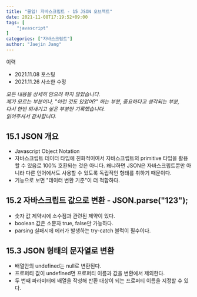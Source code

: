 ```yaml
---
title: "몰입! 자바스크립트 - 15 JSON 오브젝트"
date: 2021-11-08T17:19:52+09:00
tags: [
	"javascript"
]
categories: ["자바스크립트"]
author: "Jaejin Jang"
---
```


이력
- 2021.11.08 포스팅
- 2021.11.26 사소한 수정

*모든 내용을 상세히 담으려 하지 않았습니다.  
제가 모르는 부분이나, "이런 것도 있었어?" 하는 부분, 중요하다고 생각되는 부분,  
다시 한번 되새기고 싶은 부분만 기록했습니다.  
읽어주셔서 감사합니다.*

## 15.1 JSON 개요
- Javascript Object Notation
- 자바스크립트 데이터 타입에 친화적이여서 자바스크립트의 primitive 타입을 활용할 수 있음로 100% 호환되는 것은 아니다. 왜냐하면 JSON은 자바스크립트뿐만 아니라 다른 언어에서도 사용할 수 있도록 독립적인 형태를 취하기 때문이다.
- 기능으로 보면 "데이터 변환 기준"이 더 적합하다.

## 15.2 자바스크립트 값으로 변환 - JSON.parse("123");
- 숫자 값 제약시에 소수점과 관련된 제약이 있다.
- boolean 값은 소문자 true, false만 가능하다.
- parsing 실패시에 에러가 발생하는 try-catch 블럭이 필수이다.

## 15.3 JSON 형태의 문자열로 변환
- 배열안의 undefined는 null로 변환된다.
- 프로퍼티 값이 undefined면 프로퍼티 이름과 값을 변환에서 제외한다.
- 두 번째 파라미터에 배열을 작성해 반환 대상이 되는 프로퍼티 이름을 지정할 수 있다.